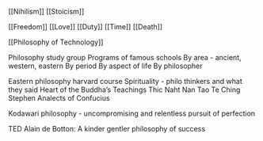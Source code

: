 [[Nihilism]]
[[Stoicism]]

[[Freedom]]
[[Love]]
[[Duty]]
[[Time]]
[[Death]]

[[Philosophy of Technology]]

Philosophy study group
Programs of famous schools
By area - ancient, western, eastern
By period
By aspect of life
By philosopher

Eastern philosophy harvard course
Spirituality - philo thinkers and what they said
Heart of the Buddha’s Teachings Thic Naht Nan
Tao Te Ching Stephen
Analects of Confucius

Kodawari philosophy - uncompromising and relentless pursuit of perfection

TED Alain de Botton: A kinder gentler philosophy of success